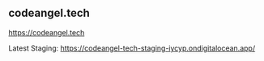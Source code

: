 ## codeangel.tech

https://codeangel.tech

Latest Staging: https://codeangel-tech-staging-iycyp.ondigitalocean.app/
